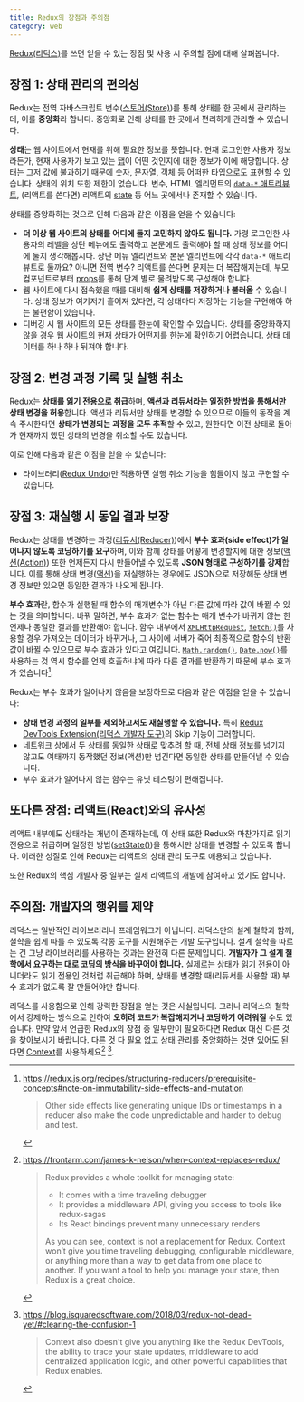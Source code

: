 ```yaml
---
title: Redux의 장점과 주의점
category: web
---
```


[Redux(리덕스)](https://redux.js.org/)를 쓰면 얻을 수 있는 장점 및 사용 시 주의할 점에 대해 살펴봅니다.

## 장점 1: 상태 관리의 편의성

Redux는 전역 자바스크립트 변수([스토어(Store)](https://redux.js.org/glossary#store))를 통해 상태를 한 곳에서 관리하는데, 이를 **중앙화**라 합니다. 중앙화로 인해 상태를 한 곳에서 편리하게 관리할 수 있습니다.

**상태**는 웹 사이트에서 현재를 위해 필요한 정보를 뜻합니다. 현재 로그인한 사용자 정보라든가, 현재 사용자가 보고 있는 [탭](https://react-bootstrap.github.io/components/tabs/)이 어떤 것인지에 대한 정보가 이에 해당합니다. 상태는 그저 값에 불과하기 때문에 숫자, 문자열, 객체 등 어떠한 타입으로도 표현할 수 있습니다. 상태의 위치 또한 제한이 없습니다. 변수, HTML 엘리먼트의 [`data-*` 애트리뷰트](https://developer.mozilla.org/en-US/docs/Learn/HTML/Howto/Use_data_attributes), (리액트를 쓴다면) 리액트의 [state](https://reactjs.org/docs/glossary.html#state) 등 어느 곳에서나 존재할 수 있습니다.

상태를 중앙화하는 것으로 인해 다음과 같은 이점을 얻을 수 있습니다:

- **더 이상 웹 사이트의 상태를 어디에 둘지 고민하지 않아도 됩니다.** 가령 로그인한 사용자의 레벨을 상단 메뉴에도 출력하고 본문에도 출력해야 할 때 상태 정보를 어디에 둘지 생각해봅시다. 상단 메뉴 엘리먼트와 본문 엘리먼트에 각각 `data-*` 애트리뷰트로 둘까요? 아니면 전역 변수? 리액트를 쓴다면 문제는 더 복잡해지는데, 부모 컴포넌트로부터 [props](https://reactjs.org/docs/glossary.html#props)를 통해 단계 별로 물려받도록 구성해야 합니다.
- 웹 사이트에 다시 접속했을 때를 대비해 **쉽게 상태를 저장하거나 불러올** 수 있습니다. 상태 정보가 여기저기 흩어져 있다면, 각 상태마다 저장하는 기능을 구현해야 하는 불편함이 있습니다.
- 디버깅 시 웹 사이트의 모든 상태를 한눈에 확인할 수 있습니다. 상태를 중앙화하지 않을 경우 웹 사이트의 현재 상태가 어떤지를 한눈에 확인하기 어렵습니다. 상태 데이터를 하나 하나 뒤져야 합니다. 

## 장점 2: 변경 과정 기록 및 실행 취소

Redux는 **상태를 읽기 전용으로 취급**하며, **액션과 리듀서라는 일정한 방법을 통해서만 상태 변경을 허용**합니다. 액션과 리듀서만 상태를 변경할 수 있으므로 이들의 동작을 계속 주시한다면 **상태가 변경되는 과정을 모두 추적**할 수 있고, 원한다면 이전 상태로 돌아가 현재까지 했던 상태의 변경을 취소할 수도 있습니다.

이로 인해 다음과 같은 이점을 얻을 수 있습니다:

- 라이브러리([Redux Undo](https://redux.js.org/recipes/implementing-undo-history#using-redux-undo))만 적용하면 실행 취소 기능을 힘들이지 않고 구현할 수 있습니다.

## 장점 3: 재실행 시 동일 결과 보장

Redux는 상태를 변경하는 과정([리듀서(Reducer)](https://redux.js.org/glossary#reducer))에서 **부수 효과(side effect)가 일어나지 않도록 코딩하기를 요구**하며, 이와 함께 상태를 어떻게 변경할지에 대한 정보([액션(Action)](https://redux.js.org/glossary#action)) 또한 언제든지 다시 만들어낼 수 있도록 **JSON 형태로 구성하기를 강제**합니다. 이를 통해 상태 변경([액션](https://redux.js.org/glossary#action))을 재실행하는 경우에도 JSON으로 저장해둔 상태 변경 정보만 있으면 동일한 결과가 나오게 됩니다.

**부수 효과**란, 함수가 실행될 때 함수의 매개변수가 아닌 다른 값에 따라 값이 바뀔 수 있는 것을 의미합니다. 바꿔 말하면, 부수 효과가 없는 함수는 매개 변수가 바뀌지 않는 한 언제나 동일한 결과를 반환해야 합니다. 함수 내부에서 [`XMLHttpRequest`](https://developer.mozilla.org/en-US/docs/Web/API/XMLHttpRequest), [`fetch()`](https://developer.mozilla.org/en-US/docs/Web/API/Fetch_API)를 사용할 경우 가져오는 데이터가 바뀌거나, 그 사이에 서버가 죽어 최종적으로 함수의 반환값이 바뀔 수 있으므로 부수 효과가 있다고 여깁니다. [`Math.random()`](https://developer.mozilla.org/en-US/docs/Web/JavaScript/Reference/Global_Objects/Math/random), [`Date.now()`](https://developer.mozilla.org/en-US/docs/Web/JavaScript/Reference/Global_Objects/Date/now)를 사용하는 것 역시 함수를 언제 호출하냐에 따라 다른 결과를 반환하기 때문에 부수 효과가 있습니다[^side-effects].

[^side-effects]:
    <https://redux.js.org/recipes/structuring-reducers/prerequisite-concepts#note-on-immutability-side-effects-and-mutation>
    
    > Other side effects like generating unique IDs or timestamps in a reducer also make the code unpredictable and harder to debug and test.

Redux는 부수 효과가 일어나지 않음을 보장하므로 다음과 같은 이점을 얻을 수 있습니다:

- **상태 변경 과정의 일부를 제외하고서도 재실행할 수 있습니다.** 특히 [Redux DevTools Extension(리덕스 개발자 도구)](http://extension.remotedev.io/)의 Skip 기능이 그러합니다.
- 네트워크 상에서 두 상태를 동일한 상태로 맞추려 할 때, 전체 상태 정보를 넘기지 않고도 여태까지 동작했던 정보(액션)만 넘긴다면 동일한 상태를 만들어낼 수 있습니다. 
- 부수 효과가 일어나지 않는 함수는 유닛 테스팅이 편해집니다.

## 또다른 장점: 리액트(React)와의 유사성

리액트 내부에도 상태라는 개념이 존재하는데, 이 상태 또한 Redux와 마찬가지로 읽기 전용으로 취급하며 일정한 방법([setState()](https://reactjs.org/docs/react-component.html#setstate))을 통해서만 상태를 변경할 수 있도록 합니다. 이러한 성질로 인해 Redux는 리액트의 상태 관리 도구로 애용되고 있습니다.

또한 Redux의 핵심 개발자 중 일부는 실제 리액트의 개발에 참여하고 있기도 합니다.

## 주의점: 개발자의 행위를 제약

리덕스는 일반적인 라이브러리나 프레임워크가 아닙니다. 리덕스만의 설계 철학과 함께, 철학을 쉽게 따를 수 있도록 각종 도구를 지원해주는 개발 도구입니다. 설계 철학을 따르는 건 그냥 라이브러리를 사용하는 것과는 완전히 다른 문제입니다. **개발자가 그 설계 철학에서 요구하는 대로 코딩의 방식을 바꾸어야 합니다.** 실제로는 상태가 읽기 전용이 아니더라도 읽기 전용인 것처럽 취급해야 하며, 상태를 변경할 때(리듀서를 사용할 때) 부수 효과가 없도록 잘 만들어야만 합니다.

리덕스를 사용함으로 인해 강력한 장점을 얻는 것은 사실입니다. 그러나 리덕스의 철학에서 강제하는 방식으로 인하여 **오히려 코드가 복잡해지거나 코딩하기 어려워질** 수도 있습니다. 만약 앞서 언급한 Redux의 장점 중 일부만이 필요하다면 Redux 대신 다른 것을 찾아보시기 바랍니다. 다른 것 다 필요 없고 상태 관리를 중앙화하는 것만 있어도 된다면 [Context](https://reactjs.org/docs/context.html)를 사용하세요[^when-context-replaces-redux] [^redux-not-dead-yet].

[^when-context-replaces-redux]:
    <https://frontarm.com/james-k-nelson/when-context-replaces-redux/>

    > Redux provides a whole toolkit for managing state:
    >
    > - It comes with a time traveling debugger
    > - It provides a middleware API, giving you access to tools like redux-sagas
    > - Its React bindings prevent many unnecessary renders
    >
    > As you can see, context is not a replacement for Redux. Context won’t give you time traveling debugging, configurable middleware, or anything more than a way to get data from one place to another. If you want a tool to help you manage your state, then Redux is a great choice.
    
[^redux-not-dead-yet]:
    <https://blog.isquaredsoftware.com/2018/03/redux-not-dead-yet/#clearing-the-confusion-1>

    > Context also doesn't give you anything like the Redux DevTools, the ability to trace your state updates, middleware to add centralized application logic, and other powerful capabilities that Redux enables.
